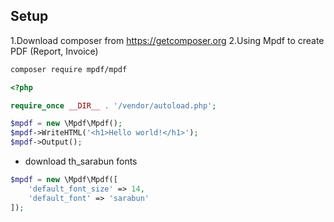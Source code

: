 ## Setup 
1.Download composer from https://getcomposer.org
2.Using Mpdf to create PDF (Report, Invoice)

```bash
composer require mpdf/mpdf
```

```php
<?php

require_once __DIR__ . '/vendor/autoload.php';

$mpdf = new \Mpdf\Mpdf();
$mpdf->WriteHTML('<h1>Hello world!</h1>');
$mpdf->Output();
```

* download th_sarabun fonts
```php
$mpdf = new \Mpdf\Mpdf([
    'default_font_size' => 14,
    'default_font' => 'sarabun'
]);
```



